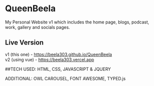 # QueenBeela
My Personal Website v1 which includes the home page, blogs, podcast, work, gallery and socials pages.

## Live Version
v1 (this one) - https://beela303.github.io/QueenBeela
<br/>
v2 (using vue) - https://beela303.vercel.app

##TECH USED:
HTML, CSS, JAVASCRIPT & JQUERY

ADDITIONAL:
OWL CAROUSEL, FONT AWESOME, TYPED.js